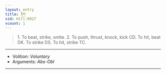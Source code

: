 ```yaml
---
layout: entry
title: རྡེག་
vid: Hill:0927
vcount: 1
---
```

> 1\. To beat, strike, smite\. 2\. To push, thrust, knock, kick CD\. To hit, beat DK\. To strike DS\. To hit, strike TC\.

---
* Volition: _Voluntary_
* Arguments: _Abs-Obl_

---

